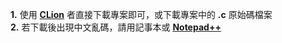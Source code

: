 **1.** 使用 [**CLion**](https://www.jetbrains.com/clion/) 者直接下載專案即可，或下載專案中的 **.c** 原始碼檔案  
**2.** 若下載後出現中文亂碼，請用記事本或 [**Notepad++**](https://notepad-plus-plus.org/)
